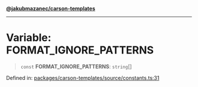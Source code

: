 [**@jakubmazanec/carson-templates**](../README.md)

---

# Variable: FORMAT_IGNORE_PATTERNS

> `const` **FORMAT_IGNORE_PATTERNS**: `string`[]

Defined in:
[packages/carson-templates/source/constants.ts:31](https://github.com/jakubmazanec/tools/blob/7c5f40d811171692b72a47160bc33d644201b16a/packages/carson-templates/source/constants.ts#L31)
